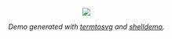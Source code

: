 <p align="center"><img src="https://gl.githack.com/{{ repository_namespace }}/{{ repository_name }}/raw/master/demo/demo.svg"></p>
<p align="center"><em>Demo generated with <a href="https://github.com/nbedos/termtosvg">termtosvg</a> and <a href="https://github.com/pawamoy/shelldemo">shelldemo</a>.</em></p>

